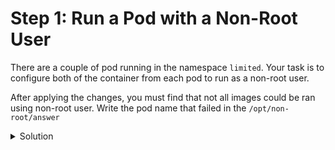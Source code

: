 # Step 1: Run a Pod with a Non-Root User

There are a couple of pod running in the namespace `limited`. Your task is to configure both of the container from each pod to run as a non-root user. 

After applying the changes, you must find that not all images could be ran using non-root user. Write the pod name that failed in the `/opt/non-root/answer`

<details>
  <summary>Solution</summary>

1. Edit the `dark-illusion` pod and add `runAsNonRoot` in the security context:
    ```yaml
    apiVersion: v1
    kind: Pod
    metadata:
      name: dark-illusion
      namespace: limited
    spec:
      containers:
      - name: nginx
        image: bitnami/nginx
        securityContext:
          runAsNonRoot: true      # Add this line
    ```

2. Edit the `prime-ships` pod as the above:
    ```yaml
    apiVersion: v1
    kind: Pod
    metadata:
      name: prime-ships
      namespace: limited
    spec:
      containers:
      - image: nginx:1.23.1
        name: nginx
        securityContext:
          runAsNonRoot: true      # Add this line
    ```

3. Write the answer: `echo prime-ships > /opt/non-root/answer`

</details>
